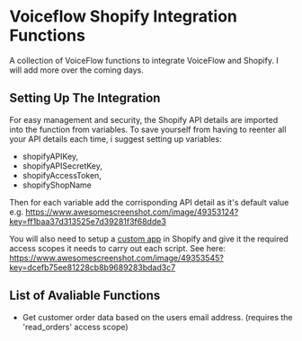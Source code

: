 # Voiceflow Shopify Integration Functions
A collection of VoiceFlow functions to integrate VoiceFlow and Shopify. I will add more over the coming days. 

## Setting Up The Integration
For easy management and security, the Shopify API details are imported into the function from variables. To save yourself from having to reenter all your API details each time, i suggest setting up variables:
- shopifyAPIKey,
- shopifyAPISecretKey,
- shopifyAccessToken,
- shopifyShopName

Then for each variable add the corrisponding API detail as it's default value e.g. https://www.awesomescreenshot.com/image/49353124?key=ff1baa37d313525e7d39281f3f68dde3

You will also need to setup a [custom app](https://help.shopify.com/en/manual/apps/app-types/custom-apps "Shopify Custom Apps") in Shopify and give it the required access scopes it needs to carry out each script. See here: https://www.awesomescreenshot.com/image/49353545?key=dcefb75ee81228cb8b9689283bdad3c7

## List of Avaliable Functions
- Get customer order data based on the users email address. (requires the 'read_orders' access scope)
